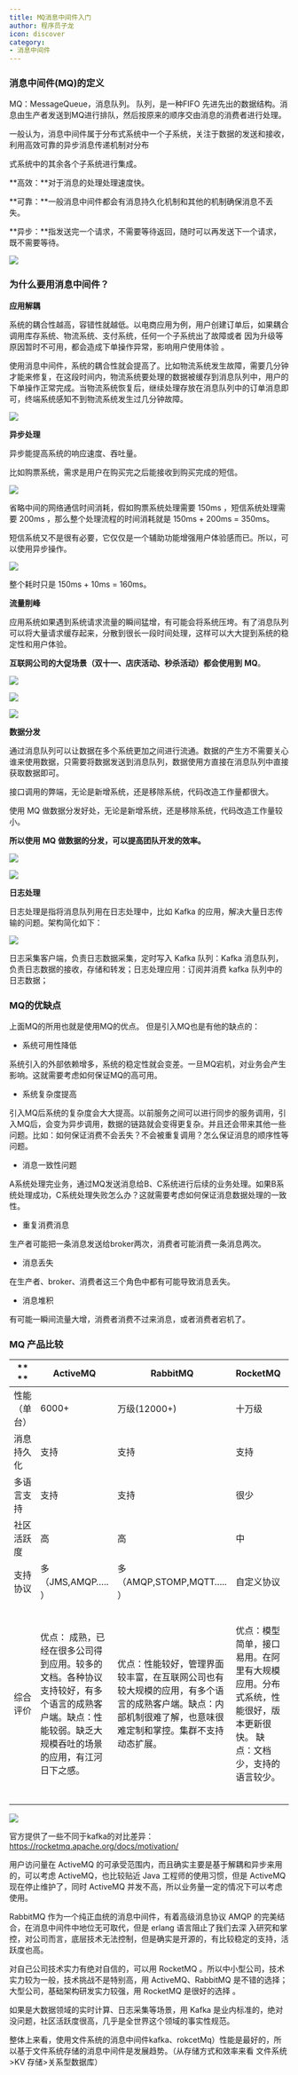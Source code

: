 ```yaml
---
title: MQ消息中间件入门
author: 程序员子龙
icon: discover
category:
- 消息中间件
---
```


### 消息中间件(MQ)的定义

MQ：MessageQueue，消息队列。 队列，是一种FIFO 先进先出的数据结构。消息由生产者发送到MQ进行排队，然后按原来的顺序交由消息的消费者进行处理。

一般认为，消息中间件属于分布式系统中一个子系统，关注于数据的发送和接收，利用高效可靠的异步消息传递机制对分布 

式系统中的其余各个子系统进行集成。 

**高效：**对于消息的处理处理速度快。 

**可靠：**一般消息中间件都会有消息持久化机制和其他的机制确保消息不丢失。 

**异步：**指发送完一个请求，不需要等待返回，随时可以再发送下一个请求，既不需要等待。 

![](https://raw.githubusercontent.com/zysspace/images/master/images202206112037244.png)

### **为什么要用消息中间件？**

**应用解耦** 

系统的耦合性越高，容错性就越低。以电商应用为例，用户创建订单后，如果耦合调用库存系统、物流系统、支付系统，任何一个子系统出了故障或者 因为升级等原因暂时不可用，都会造成下单操作异常，影响用户使用体验 。

使用消息中间件，系统的耦合性就会提高了。比如物流系统发生故障，需要几分钟才能来修复，在这段时间内，物流系统要处理的数据被缓存到消息队列中，用户的下单操作正常完成。当物流系统恢复后，继续处理存放在消息队列中的订单消息即可，终端系统感知不到物流系统发生过几分钟故障。

![](https://raw.githubusercontent.com/zysspace/images/master/images202206112040007.png)

**异步处理**

异步能提高系统的响应速度、吞吐量。

比如购票系统，需求是用户在购买完之后能接收到购买完成的短信。

![](https://my-blog-to-use.oss-cn-beijing.aliyuncs.com/2019-11/16ef37fee7e09230.jpg)

省略中间的网络通信时间消耗，假如购票系统处理需要 150ms ，短信系统处理需要 200ms ，那么整个处理流程的时间消耗就是 150ms + 200ms = 350ms。

短信系统又不是很有必要，它仅仅是一个辅助功能增强用户体验感而已。所以，可以使用异步操作。

![](https://my-blog-to-use.oss-cn-beijing.aliyuncs.com/2019-11/16ef38124f55eaea.jpg)

整个耗时只是 150ms + 10ms = 160ms。

**流量削峰** 

应用系统如果遇到系统请求流量的瞬间猛增，有可能会将系统压垮。有了消息队列可以将大量请求缓存起来，分散到很长一段时间处理，这样可以大大提到系统的稳定性和用户体验。 

**互联网公司的大促场景（双十一、店庆活动、秒杀活动）都会使用到** **MQ**。

![](https://raw.githubusercontent.com/zysspace/images/master/images202206112041624.png)

![](https://raw.githubusercontent.com/zysspace/images/master/images202206112116728.png)

![](https://raw.githubusercontent.com/zysspace/images/master/images202206112119346.png)

**数据分发** 

通过消息队列可以让数据在多个系统更加之间进行流通。数据的产生方不需要关心谁来使用数据，只需要将数据发送到消息队列，数据使用方直接在消息队列中直接获取数据即可。 

接口调用的弊端，无论是新增系统，还是移除系统，代码改造工作量都很大。 

使用 MQ 做数据分发好处，无论是新增系统，还是移除系统，代码改造工作量较小。 

**所以使用** **MQ** **做数据的分发，可以提高团队开发的效率。**

![](https://raw.githubusercontent.com/zysspace/images/master/images202206112042687.png)

![](https://raw.githubusercontent.com/zysspace/images/master/images202206112042606.png)

**日志处理** 

日志处理是指将消息队列用在日志处理中，比如 Kafka 的应用，解决大量日志传输的问题。架构简化如下：

![](https://raw.githubusercontent.com/zysspace/images/master/images202206112115367.png)

日志采集客户端，负责日志数据采集，定时写入 Kafka 队列：Kafka 消息队列，负责日志数据的接收，存储和转发；日志处理应用：订阅并消费 kafka 队列中的日志数据；

### MQ的优缺点

 上面MQ的所用也就是使用MQ的优点。 但是引入MQ也是有他的缺点的：

- 系统可用性降低

系统引入的外部依赖增多，系统的稳定性就会变差。一旦MQ宕机，对业务会产生影响。这就需要考虑如何保证MQ的高可用。

- 系统复杂度提高

引入MQ后系统的复杂度会大大提高。以前服务之间可以进行同步的服务调用，引入MQ后，会变为异步调用，数据的链路就会变得更复杂。并且还会带来其他一些问题。比如：如何保证消费不会丢失？不会被重复调用？怎么保证消息的顺序性等问题。

- 消息一致性问题

A系统处理完业务，通过MQ发送消息给B、C系统进行后续的业务处理。如果B系统处理成功，C系统处理失败怎么办？这就需要考虑如何保证消息数据处理的一致性。

- 重复消费消息

生产者可能把一条消息发送给broker两次，消费者可能消费一条消息两次。

- 消息丢失

在生产者、broker、消费者这三个角色中都有可能导致消息丢失。

- 消息堆积

有可能一瞬间流量大增，消费者消费不过来消息，或者消费者宕机了。

### MQ 产品比较

| ** **        | **ActiveMQ**                                                 | **RabbitMQ**                                                 | **RocketMQ**                                                 | **Kafka**                                                    |
| ------------ | ------------------------------------------------------------ | ------------------------------------------------------------ | ------------------------------------------------------------ | ------------------------------------------------------------ |
| 性能（单台） | 6000+                                                        | 万级(12000+)                                                 | 十万级                                                       | 百万级                                                       |
| 消息持久化   | 支持                                                         | 支持                                                         | 支持                                                         | 支持                                                         |
| 多语言支持   | 支持                                                         | 支持                                                         | 很少                                                         | 支持                                                         |
| 社区活跃度   | 高                                                           | 高                                                           | 中                                                           | 高                                                           |
| 支持协议     | 多（JMS,AMQP….. ）                                           | 多（AMQP,STOMP,MQTT….. ）                                    | 自定义协议                                                   | 自定义协议                                                   |
| 综合评价     | 优点： 成熟，已经在很多公司得到应用。较多的文档。各种协议支持较好，有多个语言的成熟客户端。缺点：性能较弱。缺乏大规模吞吐的场景的应用，有江河日下之感。 | 优点：性能较好，管理界面较丰富，在互联网公司也有较大规模的应用，有多个语言的成熟客户端。缺点：内部机制很难了解，也意味很难定制和掌控。集群不支持动态扩展。 | 优点：模型简单，接口易用。在阿里有大规模应用。分布式系统，性能很好，版本更新很快。 缺点：文档少，支持的语言较少。 | 优点：天生分布式，性能最好，所以常见用于大数据领域。 缺点：运维难度大，偶尔有数据混乱的情况，对ZooKeeeper强依赖。多副本机制下对带宽有一定的要求。 |

![](https://raw.githubusercontent.com/zysspace/images/master/images202206111527326.jpg)

官方提供了一些不同于kafka的对比差异： 
https://rocketmq.apache.org/docs/motivation/

用户访问量在 ActiveMQ 的可承受范围内，而且确实主要是基于解耦和异步来用的，可以考虑 ActiveMQ，也比较贴近 Java 工程师的使用习惯，但是 ActiveMQ 现在停止维护了，同时 ActiveMQ 并发不高，所以业务量一定的情况下可以考虑使用。 

RabbitMQ 作为一个纯正血统的消息中间件，有着高级消息协议 AMQP 的完美结合，在消息中间件中地位无可取代，但是 erlang 语言阻止了我们去深 入研究和掌控，对公司而言，底层技术无法控制，但是确实是开源的，有比较稳定的支持，活跃度也高。 

对自己公司技术实力有绝对自信的，可以用 RocketMQ 。所以中小型公司，技术实力较为一般，技术挑战不是特别高，用 ActiveMQ、RabbitMQ 是不错的选择；大型公司，基础架构研发实力较强，用 RocketMQ 是很好的选择 。

如果是大数据领域的实时计算、日志采集等场景，用 Kafka 是业内标准的，绝对没问题，社区活跃度很高，几乎是全世界这个领域的事实性规范。 

整体上来看，使用文件系统的消息中间件kafka、rokcetMq）性能是最好的，所以基于文件系统存储的消息中间件是发展趋势。（从存储方式和效率来看 文件系统>KV 存储>关系型数据库）
